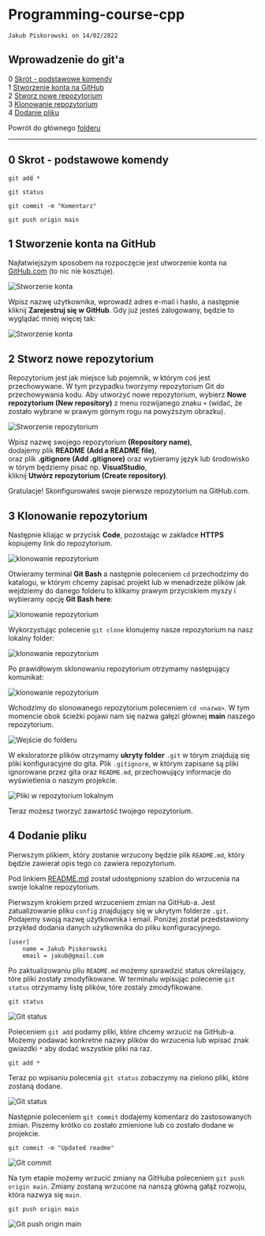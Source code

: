 # Programming-course-cpp

`Jakub Piskorowski on 14/02/2022`

## Wprowadzenie do git'a

0 [Skrót - podstawowe komendy](#0-skrot---podstawowe-komendy) \
1 [Stworzenie konta na GitHub](#1-stworzenie-konta-na-github) \
2 [Stworz nowe repozytorium](#2-stworz-nowe-repozytorium) \
3 [Klonowanie repozytorium](#3-klonowanie-repozytorium) \
4 [Dodanie pliku](#4-dodanie-pliku)

Powrót do głównego [folderu](../../README.md)
<!-- ![Klonowanie repozytorium](img/clone-repositiories.PNG) -->
---

## 0 Skrot - podstawowe komendy

```text
git add *

git status

git commit -m "Komentarz"

git push origin main
```

## 1 Stworzenie konta na GitHub

Najłatwiejszym sposobem na rozpoczęcie jest utworzenie konta na [GitHub.com](https://github.com) (to nic nie kosztuje).

![Stworzenie konta](img/01create.png)

Wpisz nazwę użytkownika, wprowadź adres e-mail i hasło, a następnie kliknij **Zarejestruj się w GitHub**. Gdy już jesteś zalogowany, będzie to wyglądać mniej więcej tak:

![Stworzenie konta](img/02create.png)

## 2 Stworz nowe repozytorium

Repozytorium jest jak miejsce lub pojemnik, w którym coś jest przechowywane. W tym przypadku tworzymy repozytorium Git do przechowywania kodu. Aby utworzyć nowe repozytorium, wybierz **Nowe repozytorium (New repository)** z menu rozwijanego znaku `+` (widać, że zostało wybrane w prawym górnym rogu na powyższym obrazku).

![Stworzenie repozytorium](img/03createRepo.png)

Wpisz nazwę swojego repozytorium **(Repository name)**, \
dodajemy plik **README (Add a README file)**, \
oraz plik **.gitignore (Add .gitignore)** oraz wybieramy język lub środowisko w tórym będziemy pisać np. **VisualStudio**, \
kliknij **Utwórz repozytorium (Create repository)**.

Gratulacje! Skonfigurowałeś swoje pierwsze repozytorium na GitHub.com.

## 3 Klonowanie repozytorium

Następnie kliając w przycisk **Code**, pozostając w zakładce **HTTPS** kopiujemy link do repozytorium.

![klonowanie repozytorium](img/04cloneRepo.png)

Otwieramy terminal **Git Bash** a następnie poleceniem `cd` przechodzimy do katalogu, w którym chcemy zapisać projekt lub w menadrzeże plików jak wejdziemy do danego folderu to klikamy prawym przyciskiem myszy i wybieramy opcję **Git Bash here**:

![klonowanie repozytorium](img/05gitBash.png)

Wykorzystując polecenie ``git clone`` klonujemy nasze repozytorium na nasz lokalny folder:

![klonowanie repozytorium](img/06gitClone.png)

Po prawidłowym sklonowaniu repozytorium otrzymamy następujący komunikat:

![klonowanie repozytorium](img/07gitClone.png)

Wchodzimy do slonowanego repozytorium poleceniem `cd <nazwa>`. W tym momencie obok ścieżki pojawi nam się nazwa gałęzi głównej **main** naszego repozytorium.

![Wejście do folderu](img/08gitCd.png)

W eksloratorze plików otrzymamy **ukryty folder** ``.git`` w tórym znajdują się pliki konfiguracyjne do gita. Plik `.gitignore`, w którym zapisane są pliki ignorowane przez gita oraz `README.md`, przechowujący informacje do wyświetlenia o naszym projekcie.

![Pliki w repozytorium lokalnym](img/09repoDirectory.png)

Teraz możesz tworzyć zawartość twojego repozytorium.

## 4 Dodanie pliku

Pierwszym plikiem, który zostanie wrzucony będzie plik `README.md`, który będzie zawierał opis tego co zawiera repozytorium.

Pod linkiem [README.md](img/README.md) został udostępniony szablon do wrzucenia na swoje lokalne repozytorium.

Pierwszym krokiem przed wrzuceniem zmian na GitHub-a. Jest zatualizowanie pliku `config` znajdujący się w ukrytym folderze `.git`. Podajemy swoją nazwę użytkownika i email. Poniżej został przedstawiony przykład dodania danych użytkownika do pliku konfiguracyjnego.

```text
[user]
    name = Jakub Piskorowski
    email = jakub@gmail.com
```

Po zaktualizowaniu pliu `README.md` możemy sprawdzić status określający, tóre pliki zostały zmodyfikowane. W terminalu wpisując polecenie `git status` otrzymamy listę plików, tóre zostaly zmodyfikowane.

```text
git status
```

![Git status](img/10gitStatus.png)

Poleceniem `git add` podamy pliki, które chcemy wrzucić na GitHub-a. Możemy podawać konkretne nazwy plików do wrzucenia lub wpisać znak gwiazdki `*` aby dodać wszystkie pliki na raz.

```text
git add *
```

Teraz po wpisaniu polecenia `git status` zobaczymy na zielono pliki, które zostaną dodane.

![Git status](img/11gitStatus.png)

Następnie poleceniem `git commit` dodajemy komentarz do zastosowanych zmian. Piszemy krótko co zostało zmienione lub co zostało dodane w projekcie.

```text
git commit -m "Updated readme"
```

![Git commit](img/12gitCommit.png)

Na tym etapie możemy wrzucić zmiany na GitHuba poleceniem `git push origin main`. Zmiany zostaną wrzucone na nanszą główną gałąź rozwoju, która nazwya się `main`.

```text
git push origin main
```

![Git push origin main](img/13gitPush.png)
